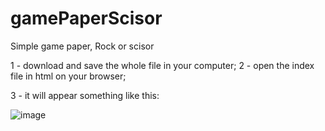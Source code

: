 # gamePaperScisor
Simple game paper, Rock or scisor

1 - download and save the whole file in your computer;
2 - open the index file in html on your browser;

3 - it will appear something like this:

![image](https://github.com/danielpedrovs/gamePaperScisor/assets/64491454/bb9ad1e3-3f89-4f15-a9d5-b74418277634)

